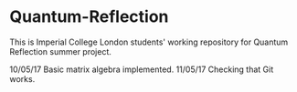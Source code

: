 # Quantum-Reflection

This is Imperial College London students' working repository for Quantum Reflection summer project.

10/05/17 Basic matrix algebra implemented.
11/05/17 Checking that Git works.
